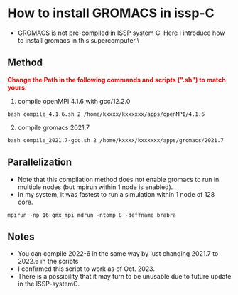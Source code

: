 # How to install GROMACS in issp-C

- GROMACS is not pre-compiled in ISSP system C. Here I introduce how to install gromacs in this supercomputer.\

## Method
<span style="color: red; ">**Change the Path in the following commands and scripts (".sh") to match yours.**</span>
1. compile openMPI 4.1.6 with gcc/12.2.0
```
bash compile_4.1.6.sh 2 /home/kxxxx/kxxxxxx/apps/openMPI/4.1.6 
```
2. compile gromacs 2021.7
```
bash compile_2021.7-gcc.sh 2 /home/kxxxx/kxxxxxx/apps/gromacs/2021.7
```

## Parallelization
- Note that this compilation method does not enable gromacs to run in multiple nodes (but mpirun within 1 node is enabled).
- In my system, it was fastest to run a simulation within 1 node of 128 core.  
```
mpirun -np 16 gmx_mpi mdrun -ntomp 8 -deffname brabra
```

## Notes
- You can compile 2022-6 in the same way by just changing 2021.7 to 2022.6 in the scripts
- I confirmed this script to work as of Oct. 2023.
- There is a possibility that it may turn to be unusable due to future update in the ISSP-systemC.
